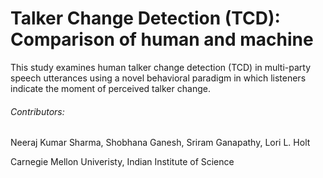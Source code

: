 # Talker Change Detection (TCD): Comparison of human and machine
This study examines human talker change detection (TCD) in multi-party speech utterances using a novel behavioral paradigm in which listeners indicate the moment of perceived talker change.

###### Contributors:
Neeraj Kumar Sharma, Shobhana Ganesh, Sriram Ganapathy, Lori L. Holt

Carnegie Mellon Univeristy, Indian Institute of Science
